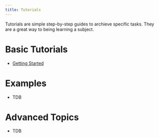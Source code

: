 ```yaml
---
title: Tutorials
---
```


Tutorials are simple step-by-step guides to archieve specific tasks. They are a great way to being learning a subject. 

# Basic Tutorials

* [Getting Started](getting-started/)

# Examples

* TDB

# Advanced Topics

* TDB
